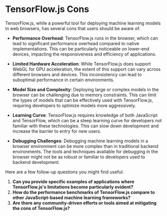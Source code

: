 # TensorFlow.js Cons

TensorFlow.js, while a powerful tool for deploying machine learning models in web browsers, has several cons that users should be aware of:

- **Performance Overhead**: TensorFlow.js runs in the browser, which can lead to significant performance overhead compared to native implementations. This can be particularly noticeable on lower-end devices, impacting the responsiveness and efficiency of applications.

- **Limited Hardware Acceleration**: While TensorFlow.js does support WebGL for GPU acceleration, the extent of this support can vary across different browsers and devices. This inconsistency can lead to suboptimal performance in certain environments.

- **Model Size and Complexity**: Deploying large or complex models in the browser can be challenging due to memory constraints. This can limit the types of models that can be effectively used with TensorFlow.js, requiring developers to optimize models more aggressively.

- **Learning Curve**: TensorFlow.js requires knowledge of both JavaScript and TensorFlow, which can be a steep learning curve for developers not familiar with these technologies. This can slow down development and increase the barrier to entry for new users.

- **Debugging Challenges**: Debugging machine learning models in a browser environment can be more complex than in traditional backend environments. The tools and techniques available for debugging in the browser might not be as robust or familiar to developers used to backend development.

Here are a few follow-up questions you might find useful:

1. **Can you provide specific examples of applications where TensorFlow.js's limitations become particularly evident?**
2. **How do the performance benchmarks of TensorFlow.js compare to other JavaScript-based machine learning frameworks?**
3. **Are there any community-driven efforts or tools aimed at mitigating the cons of TensorFlow.js?**

